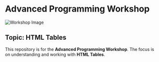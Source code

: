 # Advanced Programming Workshop

![Workshop Image](https://github.com/user-attachments/assets/75da08af-9e4f-4742-9636-be94e512e94f)

## Topic: HTML Tables

This repository is for the **Advanced Programming Workshop**. The focus is on understanding and working with **HTML Tables**.

